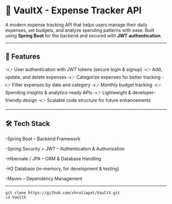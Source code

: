 # 💸 VaultX - Expense Tracker API  

A modern expense tracking API that helps users manage their daily expenses, set budgets, and analyze spending patterns with ease. 
Built using **Spring Boot** for the backend and secured with **JWT authentication**.  

---

## 🚀 Features  

-👉 User authentication with JWT tokens (secure login & signup)
-👉 Add, update, and delete expenses
-👉 Categorize expenses for better tracking
-👉 Filter expenses by date and category
-👉 Monthly budget tracking
-👉 Spending insights & analytics-ready APIs
-👉 Lightweight & developer-friendly design
-👉 Scalable code structure for future enhancements  

---

## 🛠️ Tech Stack  

-Spring Boot – Backend Framework

-Spring Security + JWT – Authentication & Authorization

-Hibernate / JPA – ORM & Database Handling

-H2 Database (in-memory, for development & testing)

-Maven – Dependency Management  

---


```bash
git clone https://github.com/shrutiapat/VaultX.git
cd VaultX
